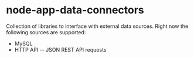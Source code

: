 # node-app-data-connectors

Collection of libraries to interface with external data sources. Right now the following sources are supported:
- MySQL
- HTTP API
-- JSON REST API requests
